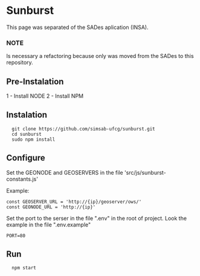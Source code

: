 # Sunburst
This page was separated of the SADes aplication (INSA).

### NOTE 
Is necessary a refactoring because only was moved from the SADes to this repository.

## Pre-Instalation
1 - Install NODE
2 - Install NPM

## Instalation 
```
  git clone https://github.com/simsab-ufcg/sunburst.git
  cd sunburst
  sudo npm install
```

## Configure
Set the GEONODE and GEOSERVERS in the file 'src/js/sunburst-constants.js'

Example: 
```
const GEOSERVER_URL = 'http://{ip}/geoserver/ows/'
const GEONODE_URL = 'http://{ip}'
```

Set the port to the serser in the file ".env" in the root of project. Look the example in the file ".env.example"
```
PORT=80
```

## Run
```
  npm start
```